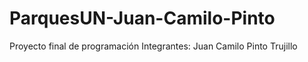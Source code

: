 # ParquesUN-Juan-Camilo-Pinto
Proyecto final de programación
Integrantes: Juan Camilo Pinto Trujillo
